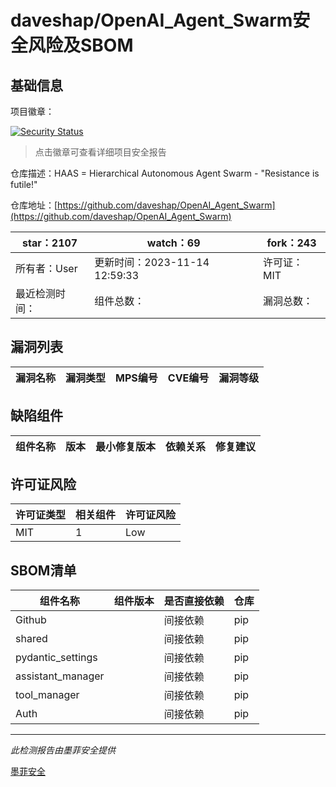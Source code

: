 # daveshap/OpenAI_Agent_Swarm安全风险及SBOM

## 基础信息

项目徽章：

[![Security Status](https://www.murphysec.com/platform3/v31/badge/1724495852816785408.svg)](https://www.murphysec.com/console/report/1723045521865527296/1724495852816785408)

> 点击徽章可查看详细项目安全报告

仓库描述：HAAS = Hierarchical Autonomous Agent Swarm - "Resistance is futile!"

仓库地址：[https://github.com/daveshap/OpenAI_Agent_Swarm](https://github.com/daveshap/OpenAI_Agent_Swarm)

| star：2107 | watch：69 | fork：243 |
| ----------- | -------------- | ------------ |
| 所有者：User | 更新时间：2023-11-14 12:59:33 | 许可证：MIT |
| 最近检测时间： | 组件总数： | 漏洞总数： |




## 漏洞列表

| 漏洞名称 | 漏洞类型 | MPS编号 | CVE编号 | 漏洞等级 |
| ------- | ------ | ------- | ------ | ----- |





## 缺陷组件

| 组件名称 | 版本 | 最小修复版本 | 依赖关系 | 修复建议 |
| -------- | ---- | ------------ | -------- | -------- |





## 许可证风险

| 许可证类型 | 相关组件 | 许可证风险 |
| ---------- | -------- | ---------- |
|MIT|1|Low|




## SBOM清单

| 组件名称 | 组件版本 | 是否直接依赖 | 仓库 |
| -------- | -------- | ------------ | ---- |
|Github||间接依赖|pip|
|shared||间接依赖|pip|
|pydantic_settings||间接依赖|pip|
|assistant_manager||间接依赖|pip|
|tool_manager||间接依赖|pip|
|Auth||间接依赖|pip|


------

*此检测报告由墨菲安全提供*

[墨菲安全](www.murphysec.com)